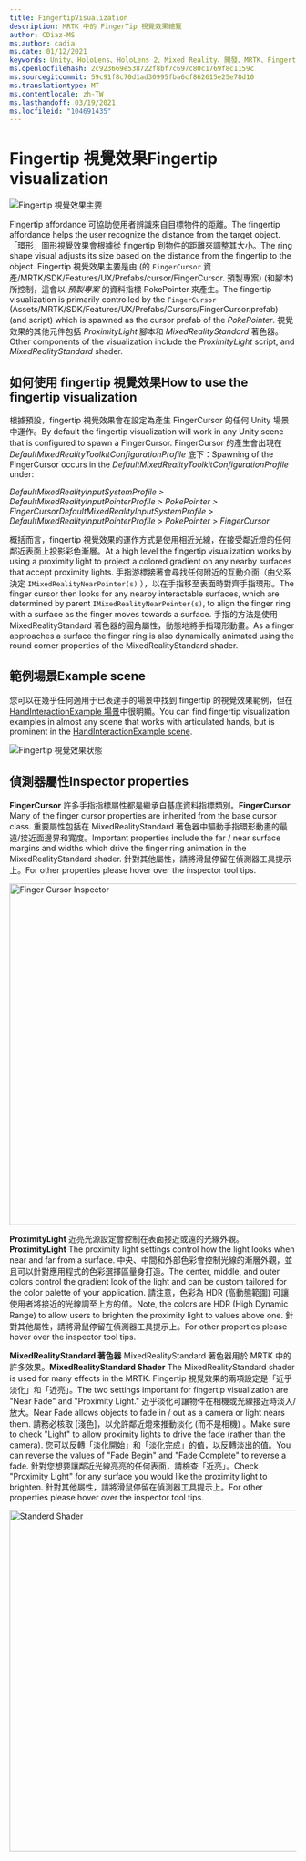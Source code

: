 ```yaml
---
title: FingertipVisualization
description: MRTK 中的 FingerTip 視覺效果總覽
author: CDiaz-MS
ms.author: cadia
ms.date: 01/12/2021
keywords: Unity、HoloLens、HoloLens 2、Mixed Reality、開發、MRTK、Fingertip
ms.openlocfilehash: 2c923669e538722f8bf7c697c80c1769f8c1159c
ms.sourcegitcommit: 59c91f8c70d1ad30995fba6cf862615e25e78d10
ms.translationtype: MT
ms.contentlocale: zh-TW
ms.lasthandoff: 03/19/2021
ms.locfileid: "104691435"
---
```

# <a name="fingertip-visualization"></a><span data-ttu-id="acf19-104">Fingertip 視覺效果</span><span class="sxs-lookup"><span data-stu-id="acf19-104">Fingertip visualization</span></span>

![Fingertip 視覺效果主要](../images/fingertip/MRTK_FingertipVisualization_Main.png)

<span data-ttu-id="acf19-106">Fingertip affordance 可協助使用者辨識來自目標物件的距離。</span><span class="sxs-lookup"><span data-stu-id="acf19-106">The fingertip affordance helps the user recognize the distance from the target object.</span></span> <span data-ttu-id="acf19-107">「環形」圖形視覺效果會根據從 fingertip 到物件的距離來調整其大小。</span><span class="sxs-lookup"><span data-stu-id="acf19-107">The ring shape visual adjusts its size based on the distance from the fingertip to the object.</span></span> <span data-ttu-id="acf19-108">Fingertip 視覺效果主要是由 (的 `FingerCursor` 資產/MRTK/SDK/Features/UX/Prefabs/cursor/FingerCursor. 預製專案)  (和腳本) 所控制，這會以 *預製專案* 的資料指標 PokePointer 來產生。</span><span class="sxs-lookup"><span data-stu-id="acf19-108">The fingertip visualization is primarily controlled by the `FingerCursor` (Assets/MRTK/SDK/Features/UX/Prefabs/Cursors/FingerCursor.prefab) (and script) which is spawned as the cursor prefab of the *PokePointer*.</span></span> <span data-ttu-id="acf19-109">視覺效果的其他元件包括 *ProximityLight* 腳本和 *MixedRealityStandard* 著色器。</span><span class="sxs-lookup"><span data-stu-id="acf19-109">Other components of the visualization include the *ProximityLight* script, and *MixedRealityStandard* shader.</span></span>

## <a name="how-to-use-the-fingertip-visualization"></a><span data-ttu-id="acf19-110">如何使用 fingertip 視覺效果</span><span class="sxs-lookup"><span data-stu-id="acf19-110">How to use the fingertip visualization</span></span>

<span data-ttu-id="acf19-111">根據預設，fingertip 視覺效果會在設定為產生 FingerCursor 的任何 Unity 場景中運作。</span><span class="sxs-lookup"><span data-stu-id="acf19-111">By default the fingertip visualization will work in any Unity scene that is configured to spawn a FingerCursor.</span></span> <span data-ttu-id="acf19-112">FingerCursor 的產生會出現在 *DefaultMixedRealityToolkitConfigurationProfile* 底下：</span><span class="sxs-lookup"><span data-stu-id="acf19-112">Spawning of the FingerCursor occurs in the *DefaultMixedRealityToolkitConfigurationProfile* under:</span></span>

<span data-ttu-id="acf19-113">*DefaultMixedRealityInputSystemProfile > DefaultMixedRealityInputPointerProfile > PokePointer > FingerCursor*</span><span class="sxs-lookup"><span data-stu-id="acf19-113">*DefaultMixedRealityInputSystemProfile > DefaultMixedRealityInputPointerProfile > PokePointer > FingerCursor*</span></span>

<span data-ttu-id="acf19-114">概括而言，fingertip 視覺效果的運作方式是使用相近光線，在接受鄰近燈的任何鄰近表面上投影彩色漸層。</span><span class="sxs-lookup"><span data-stu-id="acf19-114">At a high level the fingertip visualization works by using a proximity light to project a colored gradient on any nearby surfaces that accept proximity lights.</span></span> <span data-ttu-id="acf19-115">手指游標接著會尋找任何附近的互動介面（由父系決定 `IMixedRealityNearPointer(s)` ），以在手指移至表面時對齊手指環形。</span><span class="sxs-lookup"><span data-stu-id="acf19-115">The finger cursor then looks for any nearby interactable surfaces, which are determined by parent `IMixedRealityNearPointer(s)`, to align the finger ring with a surface as the finger moves towards a surface.</span></span> <span data-ttu-id="acf19-116">手指的方法是使用 MixedRealityStandard 著色器的圓角屬性，動態地將手指環形動畫。</span><span class="sxs-lookup"><span data-stu-id="acf19-116">As a finger approaches a surface the finger ring is also dynamically animated using the round corner properties of the MixedRealityStandard shader.</span></span>

## <a name="example-scene"></a><span data-ttu-id="acf19-117">範例場景</span><span class="sxs-lookup"><span data-stu-id="acf19-117">Example scene</span></span>

<span data-ttu-id="acf19-118">您可以在幾乎任何適用于已表達手的場景中找到 fingertip 的視覺效果範例，但在 [HandInteractionExample 場景](../example-scenes/HandInteractionExamples.md)中很明顯。</span><span class="sxs-lookup"><span data-stu-id="acf19-118">You can find fingertip visualization examples in almost any scene that works with articulated hands, but is prominent in the [HandInteractionExample scene](../example-scenes/HandInteractionExamples.md).</span></span>

![Fingertip 視覺效果狀態](../images/fingertip/MRTK_FingertipVisualization_States.png)

## <a name="inspector-properties"></a><span data-ttu-id="acf19-120">偵測器屬性</span><span class="sxs-lookup"><span data-stu-id="acf19-120">Inspector properties</span></span>

<span data-ttu-id="acf19-121">**FingerCursor** 許多手指指標屬性都是繼承自基底資料指標類別。</span><span class="sxs-lookup"><span data-stu-id="acf19-121">**FingerCursor** Many of the finger cursor properties are inherited from the base cursor class.</span></span> <span data-ttu-id="acf19-122">重要屬性包括在 MixedRealityStandard 著色器中驅動手指環形動畫的最遠/接近面邊界和寬度。</span><span class="sxs-lookup"><span data-stu-id="acf19-122">Important properties include the far / near surface margins and widths which drive the finger ring animation in the MixedRealityStandard shader.</span></span> <span data-ttu-id="acf19-123">針對其他屬性，請將滑鼠停留在偵測器工具提示上。</span><span class="sxs-lookup"><span data-stu-id="acf19-123">For other properties please hover over the inspector tool tips.</span></span>

<img src="../images/fingertip/MRTK_FingertipVisualization_Finger_Cursor_Inspector.png" width="600" alt="Finger Cursor Inspector">

<span data-ttu-id="acf19-124">**ProximityLight** 近亮光源設定會控制在表面接近或遠的光線外觀。</span><span class="sxs-lookup"><span data-stu-id="acf19-124">**ProximityLight** The proximity light settings control how the light looks when near and far from a surface.</span></span> <span data-ttu-id="acf19-125">中央、中間和外部色彩會控制光線的漸層外觀，並且可以針對應用程式的色彩選擇區量身打造。</span><span class="sxs-lookup"><span data-stu-id="acf19-125">The center, middle, and outer colors control the gradient look of the light and can be custom tailored for the color palette of your application.</span></span> <span data-ttu-id="acf19-126">請注意，色彩為 HDR (高動態範圍) 可讓使用者將接近的光線調至上方的值。</span><span class="sxs-lookup"><span data-stu-id="acf19-126">Note, the colors are HDR (High Dynamic Range) to allow users to brighten the proximity light to values above one.</span></span> <span data-ttu-id="acf19-127">針對其他屬性，請將滑鼠停留在偵測器工具提示上。</span><span class="sxs-lookup"><span data-stu-id="acf19-127">For other properties please hover over the inspector tool tips.</span></span>

<span data-ttu-id="acf19-128">**MixedRealityStandard 著色器** MixedRealityStandard 著色器用於 MRTK 中的許多效果。</span><span class="sxs-lookup"><span data-stu-id="acf19-128">**MixedRealityStandard Shader** The MixedRealityStandard shader is used for many effects in the MRTK.</span></span> <span data-ttu-id="acf19-129">Fingertip 視覺效果的兩項設定是「近乎淡化」和「近亮」。</span><span class="sxs-lookup"><span data-stu-id="acf19-129">The two settings important for fingertip visualization are "Near Fade" and "Proximity Light."</span></span> <span data-ttu-id="acf19-130">近乎淡化可讓物件在相機或光線接近時淡入/放大。</span><span class="sxs-lookup"><span data-stu-id="acf19-130">Near Fade allows objects to fade in / out as a camera or light nears them.</span></span> <span data-ttu-id="acf19-131">請務必核取 [淺色]，以允許鄰近燈來推動淡化 (而不是相機) 。</span><span class="sxs-lookup"><span data-stu-id="acf19-131">Make sure to check "Light" to allow proximity lights to drive the fade (rather than the camera).</span></span> <span data-ttu-id="acf19-132">您可以反轉「淡化開始」和「淡化完成」的值，以反轉淡出的值。</span><span class="sxs-lookup"><span data-stu-id="acf19-132">You can reverse the values of "Fade Begin" and "Fade Complete" to reverse a fade.</span></span> <span data-ttu-id="acf19-133">針對您想要讓鄰近光線亮亮的任何表面，請檢查「近亮」。</span><span class="sxs-lookup"><span data-stu-id="acf19-133">Check "Proximity Light" for any surface you would like the proximity light to brighten.</span></span> <span data-ttu-id="acf19-134">針對其他屬性，請將滑鼠停留在偵測器工具提示上。</span><span class="sxs-lookup"><span data-stu-id="acf19-134">For other properties please hover over the inspector tool tips.</span></span>

<img src="../images/fingertip/MRTK_FingertipVisualization_Mixed_Reality_Standard_Shader_Inspector.png" width="600" alt="Standerd Shader">
